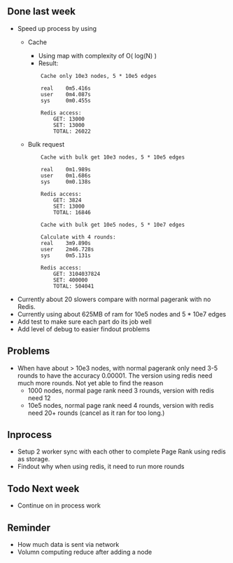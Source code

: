 ## Done last week

+ Speed up process by using
  + Cache
    + Using map with complexity of O( log(N) )
    + Result:

    ```
        Cache only 10e3 nodes, 5 * 10e5 edges

        real    0m5.416s
        user    0m4.087s
        sys     0m0.455s

        Redis access: 
            GET: 13000
            SET: 13000
            TOTAL: 26022
    ```
  + Bulk request

    ```
        Cache with bulk get 10e3 nodes, 5 * 10e5 edges
        
        real    0m1.989s
        user    0m1.686s
        sys     0m0.138s

        Redis access: 
            GET: 3824
            SET: 13000
            TOTAL: 16846

        Cache with bulk get 10e5 nodes, 5 * 10e7 edges
        
        Calculate with 4 rounds:
        real    3m9.890s
        user    2m46.728s
        sys     0m5.131s

        Redis access: 
            GET: 3104037824
            SET: 400000
            TOTAL: 504041

    ```
+ Currently about 20 slowers compare with normal pagerank with no Redis. 
+ Currently using about 625MB of ram for 10e5 nodes and 5 * 10e7 edges
+ Add test to make sure each part do its job well
+ Add level of debug to easier findout problems

## Problems

+ When have about > 10e3 nodes, with normal pagerank only need 3-5 rounds to have the accuracy 0.00001. The version using redis need much more rounds. Not yet able to find the reason
  + 1000 nodes, normal page rank need 3 rounds, version with redis need 12
  + 10e5 nodes, normal page rank need 4 rounds, version with redis need 20+ rounds (cancel as it ran for too long.)
  
## Inprocess

+ Setup 2 worker sync with each other to complete Page Rank using redis as storage.
+ Findout why when using redis, it need to run more rounds

## Todo Next week

+ Continue on in process work

## Reminder
+ How much data is sent via network
+ Volumn computing reduce after adding a node
